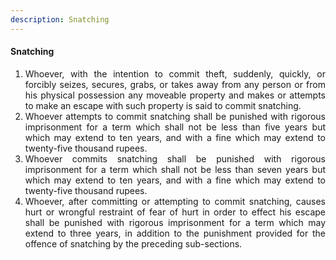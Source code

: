 ```yaml
---
description: Snatching
---
```


#### Snatching

1. <div style="text-align: justify"> Whoever, with the intention to commit theft, suddenly, quickly, or forcibly seizes, secures, grabs, or takes away from any person or from his physical possession any moveable property and makes or attempts to make an escape with such property is said to commit snatching.
2. <div style="text-align: justify"> Whoever attempts to commit snatching shall be punished with rigorous imprisonment for a term which shall not be less than five years but which may extend to ten years, and with a fine which may extend to twenty-five thousand rupees.
3. <div style="text-align: justify"> Whoever commits snatching shall be punished with rigorous imprisonment for a term which shall not be less than seven years but which may extend to ten years, and with a fine which may extend to twenty-five thousand rupees.
4. <div style="text-align: justify"> Whoever, after committing or attempting to commit snatching, causes hurt or wrongful restraint of fear of hurt in order to effect his escape shall be punished with rigorous imprisonment for a term which may extend to three years, in addition to the punishment provided for the offence of snatching by the preceding sub-sections.
